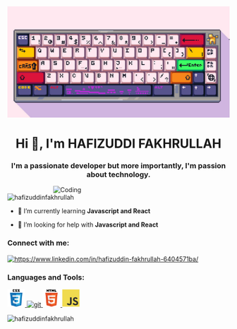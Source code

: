 ![logo](https://github.com/hafizuddinfakhrullah/hafizuddinfakhrullah/blob/main/githubBanner.jpg)
<h1 align="center">Hi 👋, I'm HAFIZUDDI FAKHRULLAH</h1>
<h3 align="center">I'm a passionate developer but more importantly, I'm passion about technology.</h3>
<img align="right" alt="Coding" width="400" src="https://mycannabisaccountant.com/wp-content/uploads/2022/02/e87c5693979173.5e7f9c4d14e64.gif"

<p align="left"> <img src="https://komarev.com/ghpvc/?username=hafizuddinfakhrullah&label=Profile%20views&color=0e75b6&style=flat" alt="hafizuddinfakhrullah" /> </p>

- 🌱 I’m currently learning **Javascript and React**

- 🤝 I’m looking for help with **Javascript and React**

<h3 align="left">Connect with me:</h3>
<p align="left">
<a href="https://linkedin.com/in/https://www.linkedin.com/in/hafizuddin-fakhrullah-6404571ba/" target="blank"><img align="center" src="https://raw.githubusercontent.com/rahuldkjain/github-profile-readme-generator/master/src/images/icons/Social/linked-in-alt.svg" alt="https://www.linkedin.com/in/hafizuddin-fakhrullah-6404571ba/" height="30" width="40" /></a>
</p>

<h3 align="left">Languages and Tools:</h3>
<p align="left"> <a href="https://www.w3schools.com/css/" target="_blank" rel="noreferrer"> <img src="https://raw.githubusercontent.com/devicons/devicon/master/icons/css3/css3-original-wordmark.svg" alt="css3" width="40" height="40"/> </a> <a href="https://git-scm.com/" target="_blank" rel="noreferrer"> <img src="https://www.vectorlogo.zone/logos/git-scm/git-scm-icon.svg" alt="git" width="40" height="40"/> </a> <a href="https://www.w3.org/html/" target="_blank" rel="noreferrer"> <img src="https://raw.githubusercontent.com/devicons/devicon/master/icons/html5/html5-original-wordmark.svg" alt="html5" width="40" height="40"/> </a> <a href="https://developer.mozilla.org/en-US/docs/Web/JavaScript" target="_blank" rel="noreferrer"> <img src="https://raw.githubusercontent.com/devicons/devicon/master/icons/javascript/javascript-original.svg" alt="javascript" width="40" height="40"/> </a> </p>

<p><img align="center" src="https://github-readme-stats.vercel.app/api/top-langs?username=hafizuddinfakhrullah&show_icons=true&locale=en&layout=compact" alt="hafizuddinfakhrullah" /></p>

